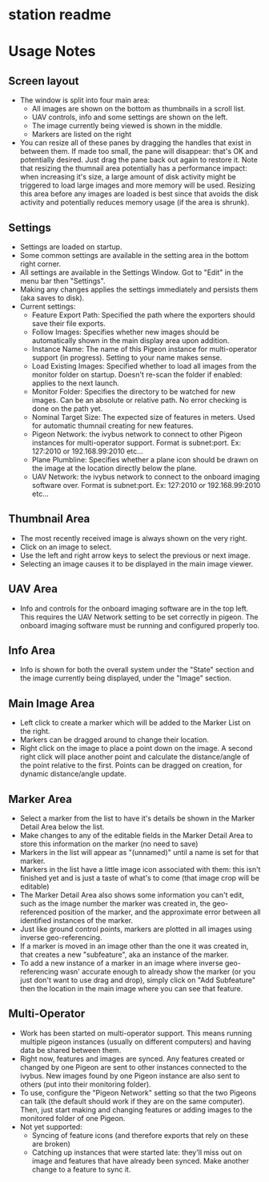 station readme
=================

Usage Notes
===========
Screen layout
-------------
* The window is split into four main area:
    * All images are shown on the bottom as thumbnails in a scroll list.
    * UAV controls, info and some settings are shown on the left.
    * The image currently being viewed is shown in the middle.
    * Markers are listed on the right
* You can resize all of these panes by dragging the handles that exist in between them. If made too small, the pane will disappear: that's OK and potentially desired. Just drag the pane back out again to restore it. Note that resizing the thumnail area potentially has a performance impact: when increasing it's size, a large amount of disk activity might be triggered to load large images and more memory will be used. Resizing this area before any images are loaded is best since that avoids the disk activity and potentially reduces memory usage (if the area is shrunk).

Settings
--------
* Settings are loaded on startup.
* Some common settings are available in the setting area in the bottom right corner.
* All settings are available in the Settings Window. Got to "Edit" in the menu bar then "Settings".
* Making any changes applies the settings immediately and persists them (aka saves to disk).
* Current settings:
    * Feature Export Path: Specified the path where the exporters should save their file exports.
    * Follow Images: Specifies whether new images should be automatically shown in the main display area upon addition.
    * Instance Name: The name of this Pigeon instance for multi-operator support (in progress). Setting to your name makes sense.
    * Load Existing Images: Specified whether to load all images from the monitor folder on startup. Doesn't re-scan the folder if enabled: applies to the next launch.
    * Monitor Folder: Specifies the directory to be watched for new images. Can be an absolute or relative path. No error checking is done on the path yet.
    * Nominal Target Size: The expected size of features in meters. Used for automatic thumnail creating for new features.
    * Pigeon Network: the ivybus network to connect to other Pigeon instances for multi-operator support. Format is subnet:port. Ex: 127:2010 or 192.168.99:2010 etc...
    * Plane Plumbline: Specifies whether a plane icon should be drawn on the image at the location directly below the plane.
    * UAV Network: the ivybus network to connect to the onboard imaging software over. Format is subnet:port. Ex: 127:2010 or 192.168.99:2010 etc...

Thumbnail Area
--------------
* The most recently received image is always shown on the very right.
* Click on an image to select.
* Use the left and right arrow keys to select the previous or next image.
* Selecting an image causes it to be displayed in the main image viewer.

UAV Area
--------
* Info and controls for the onboard imaging software are in the top left. This requires the UAV Network setting to be set correctly in pigeon. The onboard imaging software must be running and configured properly too.

Info Area
---------
* Info is shown for both the overall system under the "State" section and the image currently being displayed, under the "Image" section.

Main Image Area
---------------
* Left click to create a marker which will be added to the Marker List on the right.
* Markers can be dragged around to change their location.
* Right click on the image to place a point down on the image. A second right click will place another point and calculate the distance/angle of the point relative to the first. Points can be dragged on creation, for dynamic distance/angle update.

Marker Area
-----------
* Select a marker from the list to have it's details be shown in the Marker Detail Area below the list.
* Make changes to any of the editable fields in the Marker Detail Area to store this information on the marker (no need to save)
* Markers in the list will appear as "(unnamed)" until a name is set for that marker.
* Markers in the list have a little image icon associated with them: this isn't finished yet and is just a taste of what's to come (that image crop will be editable)
* The Marker Detail Area also shows some information you can't edit, such as the image number the marker was created in, the geo-referenced position of the marker, and the approximate error between all identified instances of the marker.
* Just like ground control points, markers are plotted in all images using inverse geo-referencing.
* If a marker is moved in an image other than the one it was created in, that creates a new "subfeature", aka an instance of the marker.
* To add a new instance of a marker in an image where inverse geo-referencing wasn' accurate enough to already show the marker (or you just don't want to use drag and drop), simply click on "Add Subfeature" then the location in the main image where you can see that feature.

Multi-Operator
--------------
* Work has been started on multi-operator support. This means running multiple pigeon instances (usually on different computers) and having data be shared between them.
* Right now, features and images are synced. Any features created or changed by one Pigeon are sent to other instances connected to the ivybus. New images found by one Pigeon instance are also sent to others (put into their monitoring folder).
* To use, configure the "Pigeon Network" setting so that the two Pigeons can talk (the default should work if they are on the same computer). Then, just start making and changing features or adding images to the monitored folder of one Pigeon.
* Not yet supported:
    * Syncing of feature icons (and therefore exports that rely on these are broken)
    * Catching up instances that were started late: they'll miss out on image and features that have already been synced. Make another change to a feature to sync it.